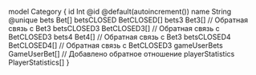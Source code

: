 model Category {
id               Int                @id @default(autoincrement())
name             String             @unique
bets             Bet[]
betsCLOSED       BetCLOSED[]
bets3            Bet3[] // Обратная связь с Bet3
betsCLOSED3      BetCLOSED3[] // Обратная связь с BetCLOSED3
bets4            Bet4[] // Обратная связь с Bet3
betsCLOSED4      BetCLOSED4[] // Обратная связь с BetCLOSED3
gameUserBets     GameUserBet[] // Добавлено обратное отношение
playerStatistics PlayerStatistics[]
}



